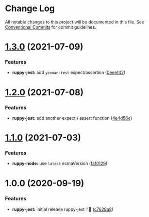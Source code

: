 # Change Log

All notable changes to this project will be documented in this file.
See [Conventional Commits](https://conventionalcommits.org) for commit guidelines.

# [1.3.0](https://github.com/Ruppyio/eslint-configs/compare/eslint-config-ruppy-jest@1.2.0...eslint-config-ruppy-jest@1.3.0) (2021-07-09)

### Features

- **ruppy-jest:** add `yeoman-test` expect/assertion ([0eee142](https://github.com/Ruppyio/eslint-configs/commit/0eee1422540bbe63b0ed751cba186611d595d9b3))

# [1.2.0](https://github.com/Ruppyio/eslint-configs/compare/eslint-config-ruppy-jest@1.1.0...eslint-config-ruppy-jest@1.2.0) (2021-07-08)

### Features

- **ruppy-jest:** add another expect / assert function ([4e4d56e](https://github.com/Ruppyio/eslint-configs/commit/4e4d56e10b2f04c31525866fbbbd1e3998fcc9be))

# [1.1.0](https://github.com/Ruppyio/eslint-configs/compare/eslint-config-ruppy-jest@1.0.0...eslint-config-ruppy-jest@1.1.0) (2021-07-03)

### Features

- **ruppy-node:** use `latest` ecmaVersion ([faf0129](https://github.com/Ruppyio/eslint-configs/commit/faf01299d5dbd6f4295c149b0f5993c57219a715))

# 1.0.0 (2020-09-19)

### Features

- **ruppy-jest:** initial release ruppy-jest 🃏🚀 ([c7629a8](https://github.com/Ruppyio/eslint-configs/commit/c7629a8c1662cae8fb2fcb2dc8b27e482f9d66c6))
